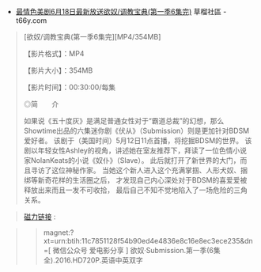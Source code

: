 ﻿
- [最情色美剧6月18日最新放送欲奴/调教宝典(第一季6集完)](https://t66y.com/htm_data/21/1606/1969813.html) 草榴社區 - t66y.com

> [欲奴/调教宝典(第一季6集完][MP4/354MB]
> 
> 【影片格式】：MP4
> 
> 【影片大小】：354MB
> 
> 【影片时间】：00:30:00/每集
> 
> ◎简　　介
> 
> 如果说《五十度灰》是满足普通女性对于“霸道总裁”的幻想，那么Showtime出品的六集迷你剧《伏从》（Submission）则是更加针对BDSM爱好者。
> 该剧于（美国时间）5月12日11点首播，将挖掘BDSM的世界。
> 该剧以年轻女性Ashley的视角，讲述她在室友推荐下，拜读了一位色情小说家NolanKeats的小说《奴仆》（Slave）。
> 此后就打开了新世界的大门，而且寻访了这位神秘作家。
> 当她这个新人进入这个充满掌掴、人形犬奴、捆绑等新奇花样的生活圈之后，
> 才发现自己内心深处对于BDSM的喜爱爱被释放出来而且一发不可收拾，
> 最后自己不知不觉地陷入了一场危险的三角关系。

> <a href="http://www.fox-sp.com/main-show-id-5672362.html" title="[ 微信公众号 爱电影分享 ] 欲奴·Submission.第一季(6集全).2016.HD720P.英语中英双字磁力链接_[ 微信公众号 爱电影分享 ] 欲奴·Submission.第一季(6集全).2016.HD720P.英语中英双字BT种子下载 - 磁力库">磁力链接</a> :

>> magnet:?xt=urn:btih:11c7851128f54b90ed4e4836e8c16e8ec3ece235&dn=[ 微信公众号 爱电影分享 ] 欲奴·Submission.第一季(6集全).2016.HD720P.英语中英双字
